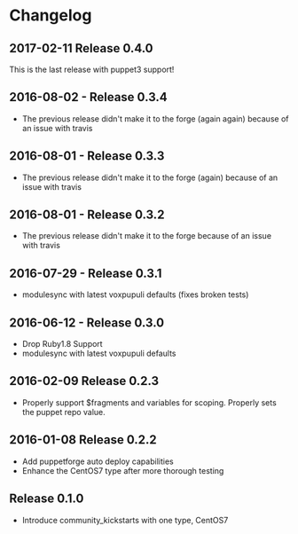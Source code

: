 # Changelog

## 2017-02-11 Release 0.4.0

This is the last release with puppet3 support!

## 2016-08-02 - Release 0.3.4

* The previous release didn't make it to the forge (again again) because of an issue with travis


## 2016-08-01 - Release 0.3.3

* The previous release didn't make it to the forge (again) because of an issue with travis


## 2016-08-01 - Release 0.3.2

* The previous release didn't make it to the forge because of an issue with travis


## 2016-07-29 - Release 0.3.1

* modulesync with latest voxpupuli defaults (fixes broken tests)


## 2016-06-12 - Release 0.3.0

* Drop Ruby1.8 Support
* modulesync with latest voxpupuli defaults


## 2016-02-09 Release 0.2.3

* Properly support $fragments and variables for scoping. Properly sets the puppet repo value.


## 2016-01-08 Release 0.2.2

* Add puppetforge auto deploy capabilities
* Enhance the CentOS7 type after more thorough testing


## Release 0.1.0

* Introduce community_kickstarts with one type, CentOS7
